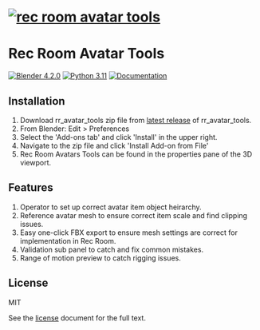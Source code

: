 # [![rec room avatar tools](https://raw.githubusercontent.com/RecRoomGame/rr_avatar_tools/master/.media/cover.png?sanitize=true)](https://github.com/RecRoomGame/rr_avatar_tools)

# Rec Room Avatar Tools

[![Blender 4.2.0](https://img.shields.io/badge/blender-4.2_LTS-%23f4792b.svg)](https://www.blender.org/download/lts/4-2/) [![Python 3.11](https://img.shields.io/badge/python-3.11-blue.svg)](https://www.python.org/) [![Documentation](https://img.shields.io/badge/documentation-green)](https://rec.net/blender-addon-docs)

## Installation
1. Download rr_avatar_tools zip file from [latest release](https://github.com/RecRoomGame/rr_avatar_tools/releases/latest) of rr_avatar_tools.
2. From Blender: Edit > Preferences
3. Select the 'Add-ons tab' and click 'Install' in the upper right.
4. Navigate to the zip file and click 'Install Add-on from File'
5. Rec Room Avatars Tools can be found in the properties pane of the 3D viewport.

## Features
1. Operator to set up correct avatar item object heirarchy.
2. Reference avatar mesh to ensure correct item scale and find clipping issues.
3. Easy one-click FBX export to ensure mesh settings are correct for implementation in Rec Room.
4. Validation sub panel to catch and fix common mistakes.
5. Range of motion preview to catch rigging issues.

## License
MIT

See the [license](./LICENSE) document for the full text.
